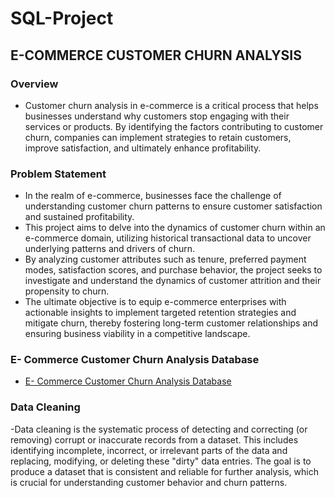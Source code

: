 # SQL-Project
## E-COMMERCE CUSTOMER CHURN ANALYSIS
### Overview
- Customer churn analysis in e-commerce is a critical process that helps businesses understand why customers stop engaging with their services or products. By identifying the factors contributing to customer churn, companies can implement strategies to retain customers, improve satisfaction, and ultimately enhance profitability. 

### Problem Statement
- In the realm of e-commerce, businesses face the challenge of understanding customer churn patterns to ensure customer satisfaction and sustained profitability.
- This project aims to delve into the dynamics of customer churn within an e-commerce domain, utilizing historical transactional data to uncover underlying patterns and drivers of churn.
- By analyzing customer attributes such as tenure, preferred payment modes, satisfaction scores, and purchase behavior, the project seeks to investigate and understand the dynamics of customer attrition and their propensity to churn.
- The ultimate objective is to equip e-commerce enterprises with actionable insights to implement targeted retention strategies and mitigate churn, thereby fostering long-term customer relationships and ensuring business viability in a competitive landscape.

### E- Commerce Customer Churn Analysis Database
- [E- Commerce Customer Churn Analysis Database](https://github.com/arunprasath23072002/SQL-Project/blob/main/E-Comm%20project%20Database.sql)

### Data Cleaning
-Data cleaning is the systematic process of detecting and correcting (or removing) corrupt or inaccurate records from a dataset. This includes identifying incomplete, incorrect, or irrelevant parts of the data and replacing, modifying, or deleting these "dirty" data entries. The goal is to produce a dataset that is consistent and reliable for further analysis, which is crucial for understanding customer behavior and churn patterns.
